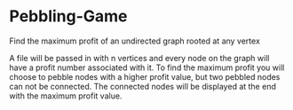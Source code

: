 # Pebbling-Game
Find the maximum profit of an undirected graph rooted at any vertex

A file will be passed in with n vertices and every node on the graph will have a profit number associated with it. To find the maximum profit you
will choose to pebble nodes with a higher profit value, but two pebbled nodes can not be connected. The connected nodes will be displayed at the end with
the maximum profit value.
